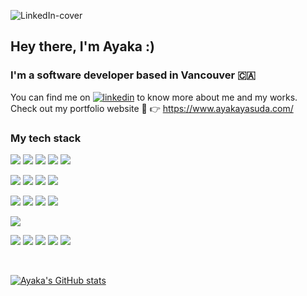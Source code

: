 ![LinkedIn-cover](https://user-images.githubusercontent.com/60804249/178135673-74c83548-1d1a-4f9f-a7cd-42ee341bd3e4.png)

## Hey there, I'm Ayaka :)

### I'm a software developer based in Vancouver 🇨🇦

You can find me on <a href="https://www.linkedin.com/in/ayaka-yasuda-7ab597197">![linkedin](https://user-images.githubusercontent.com/37020406/117369945-8117dd00-ae7a-11eb-89b3-1b5d859eb4f8.png)</a> to know more about me and my works.  
Check out my portfolio website 🙈 👉 https://www.ayakayasuda.com/


### My tech stack

![](https://img.shields.io/badge/Language-JavaScript-informational?style=flat&logo=javascript&logoColor=white&color=f1c0e8)
![](https://img.shields.io/badge/Language-TypeScript-informational?style=flat&logo=typescript&logoColor=white&color=f1c0e8)
![](https://img.shields.io/badge/Language-Node.js-informational?style=flat&logo=node.js&logoColor=white&color=f1c0e8)
![](https://img.shields.io/badge/Language-HTML-informational?style=flat&logo=html5&logoColor=white&color=f1c0e8)
![](https://img.shields.io/badge/Language-CSS-informational?style=flat&logo=css3&logoColor=white&color=f1c0e8)

![](https://img.shields.io/badge/Framework-React-informational?style=flat&logo=react&logoColor=white&color=ffcfd2)
![](https://img.shields.io/badge/Library-Redux-informational?style=flat&logo=redux&logoColor=white&color=ffcfd2)
![](https://img.shields.io/badge/Library-Next.js-informational?style=flat&logo=next.js&logoColor=white&color=ffcfd2)
![](https://img.shields.io/badge/Framework-Express-informational?style=flat&logo=express&logoColor=white&color=ffcfd2)

![](https://img.shields.io/badge/Database-MySQL-informational?style=flat&logo=mysql&logoColor=white&color=98f5e1)
![](https://img.shields.io/badge/Database-PostgreSQL-informational?style=flat&logo=postgresql&logoColor=white&color=98f5e1)
![](https://img.shields.io/badge/Database-AmazonDynamoDB-informational?style=flat&logo=amazon-dynamodb&logoColor=white&color=98f5e1)
![](https://img.shields.io/badge/Database-MongoDB-informational?style=flat&logo=mongodb&logoColor=white&color=98f5e1)

![](https://img.shields.io/badge/CICD-GitHubActions-informational?style=flat&logo=githubactions&logoColor=white&color=bde0fe)  

![](https://img.shields.io/badge/Other-AWS-informational?style=flat&logo=amazon-aws&logoColor=white&color=fbf8cc)
![](https://img.shields.io/badge/Other-Vercel-informational?style=flat&logo=vercel&logoColor=white&color=fbf8cc)
![](https://img.shields.io/badge/Other-Heroku-informational?style=flat&logo=heroku&logoColor=white&color=fbf8cc)
![](https://img.shields.io/badge/Other-Firebase-informational?style=flat&logo=firebase&logoColor=white&color=fbf8cc)
![](https://img.shields.io/badge/Other-Swagger-informational?style=flat&logo=swagger&logoColor=white&color=fbf8cc)

<br>

[![Ayaka's GitHub stats](https://github-readme-stats.vercel.app/api?username=AyakaYasuda&theme=cobalt&show_icons=true&count_private=true)](https://github-readme-stats.vercel.app/api?username=AyakaYasuda&theme=cobalt&show_icons=true&count_private=true)
